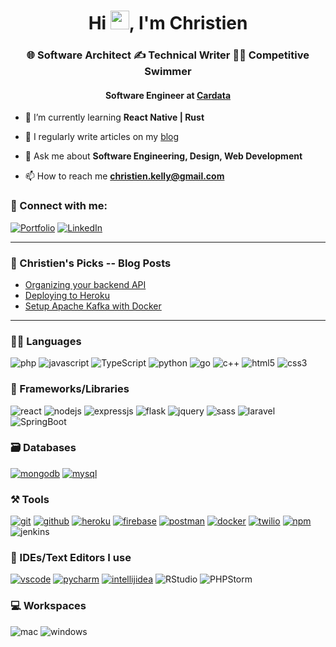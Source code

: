 <h1 align="center">Hi <img src="https://raw.githubusercontent.com/MartinHeinz/MartinHeinz/master/wave.gif" width="30">, I'm Christien</h1>
<h3 align="center">🌐 Software Architect ✍️ Technical Writer 🏊🏽 Competitive Swimmer</h3>
<h4 align="center">Software Engineer at <a href="https://cardata.co">Cardata</a></h4>

- 🌱 I’m currently learning **React Native | Rust**

- 📝 I regularly write articles on my [blog](https://christien-kelly.medium.com)

- 💬 Ask me about **Software Engineering, Design, Web Development**

- 📫 How to reach me **christien.kelly@gmail.com**

### 🤝 Connect with me:

[![Portfolio](https://img.shields.io/badge/Portfolio-000000?style=for-the-badge&logo=Portfolio&logoColor=white)](https://christien.gatsbyjs.io/)
[![LinkedIn](https://img.shields.io/badge/LinkedIn-0077B5?style=for-the-badge&logo=linkedin&logoColor=white)](https://www.linkedin.com/in/christien-k-770080107/)

---

### 📜 Christien's Picks -- Blog Posts

<!-- BLOG-POST-LIST:START -->
- [Organizing your backend API](https://christien-kelly.medium.com/organizing-your-backend-api-c536a3fe56f)
- [Deploying to Heroku](https://christien-kelly.medium.com/deploying-your-first-api-on-heroku-1fd0a4bbe6ba)
- [Setup Apache Kafka with Docker](https://christien-kelly.medium.com/creating-a-local-kafka-with-docker-75478c250e42)
<!-- BLOG-POST-LIST:END -->

---

### 🧑‍💻 Languages
![php](https://img.shields.io/badge/PHP-777BB4?style=for-the-badge&logo=php&logoColor=white)
![javascript](https://img.shields.io/badge/JavaScript-323330?style=for-the-badge&logo=javascript&logoColor=F7DF1E)
![TypeScript](https://img.shields.io/badge/TypeScript-007ACC?style=for-the-badge&logo=typescript&logoColor=white)
![python](https://img.shields.io/badge/Python-FFD43B?style=for-the-badge&logo=python&logoColor=darkgreen)
![go](https://img.shields.io/badge/Go-00ADD8?style=for-the-badge&logo=go&logoColor=white)
![c++](https://img.shields.io/badge/C%2B%2B-00599C?style=for-the-badge&logo=c%2B%2B&logoColor=white)
![html5](https://img.shields.io/badge/HTML5-E34F26?style=for-the-badge&logo=html5&logoColor=white)
![css3](https://img.shields.io/badge/CSS3-1572B6?style=for-the-badge&logo=css3&logoColor=white)

### 🧩 Frameworks/Libraries

![react](https://img.shields.io/badge/React-20232A?style=for-the-badge&logo=react&logoColor=61DAFB)
![nodejs](https://img.shields.io/badge/Node.js-339933?style=for-the-badge&logo=nodedotjs&logoColor=white)
![expressjs](https://img.shields.io/badge/Express.js-000000?style=for-the-badge&logo=express&logoColor=white)
![flask](https://img.shields.io/badge/Flask-000000?style=for-the-badge&logo=flask&logoColor=white)
![jquery](https://img.shields.io/badge/jQuery-0769AD?style=for-the-badge&logo=jquery&logoColor=white)
![sass](https://img.shields.io/badge/Sass-CC6699?style=for-the-badge&logo=sass&logoColor=white)
![laravel](https://img.shields.io/badge/Laravel-FF2D20?style=for-the-badge&logo=laravel&logoColor=white)
![SpringBoot](https://img.shields.io/badge/Spring-6DB33F?style=for-the-badge&logo=spring&logoColor=white)
### 🗃️ Databases

[![mongodb](https://img.shields.io/badge/MongoDB-4EA94B?style=for-the-badge&logo=mongodb&logoColor=white)]()
[![mysql](https://img.shields.io/badge/MySQL-005C84?style=for-the-badge&logo=mysql&logoColor=white)]()

### ⚒️ Tools

[![git](https://img.shields.io/badge/GIT-E44C30?style=for-the-badge&logo=git&logoColor=white)]()
[![github](https://img.shields.io/badge/GitHub-100000?style=for-the-badge&logo=github&logoColor=white)]()
[![heroku](https://img.shields.io/badge/Heroku-430098?style=for-the-badge&logo=heroku&logoColor=white)]()
[![firebase](https://img.shields.io/badge/firebase-ffca28?style=for-the-badge&logo=firebase&logoColor=black)]()
[![postman](https://img.shields.io/badge/Postman-FF6C37?style=for-the-badge&logo=Postman&logoColor=white)]()
[![docker](https://img.shields.io/badge/Docker-2CA5E0?style=for-the-badge&logo=docker&logoColor=white)]()
[![twilio](https://img.shields.io/badge/Twilio-F22F46?style=for-the-badge&logo=Twilio&logoColor=white)]()
[![npm](https://img.shields.io/badge/npm-CB3837?style=for-the-badge&logo=npm&logoColor=white)]()
![jenkins](https://img.shields.io/badge/Jenkins-D24939?style=for-the-badge&logo=Jenkins&logoColor=white)

### 🧠 IDEs/Text Editors I use

[![vscode](https://img.shields.io/badge/Visual_Studio_Code-0078D4?style=for-the-badge&logo=visual%20studio%20code&logoColor=white)]()
[![pycharm](https://img.shields.io/badge/PyCharm-000000.svg?&style=for-the-badge&logo=PyCharm&logoColor=white)]()
[![intellijidea](https://img.shields.io/badge/IntelliJIDEA-000000.svg?style=for-the-badge&logo=intellij-idea&logoColor=white)]()
![RStudio]( 	https://img.shields.io/badge/RStudio-75AADB?style=for-the-badge&logo=RStudio&logoColor=white)
![PHPStorm](http://img.shields.io/badge/-PHPStorm-181717?style=for-the-badge&logo=phpstorm&logoColor=white)

### 💻 Workspaces
![mac](https://img.shields.io/badge/mac%20os-000000?style=for-the-badge&logo=apple&logoColor=white)
![windows](https://img.shields.io/badge/Windows-0078D6?style=for-the-badge&logo=windows&logoColor=white)
<!-- [![hp laptop](https://img.shields.io/badge/hp%20laptop-0096D6?style=for-the-badge&logo=hp&logoColor=white)](https://itsrakesh.co)
[![acer monitor](https://img.shields.io/badge/acer%20monitor-83B81A?style=for-the-badge&logo=acer&logoColor=white)](https://itsrakesh.co) -->

[//]: # (---)

[//]: # ()
[//]: # (### 🔝 Most used languages)

[//]: # (  <img alt="languages" src="https://github-readme-stats.vercel.app/api/top-langs/?username=RakeshPotnuru&theme=github_dark&hide_border=true&hide=Jupyter%20Notebook,css,html,scss,python&layout=compact" />)

[//]: # ()
[//]: # (---)

[//]: # ()
[//]: # (<details>)

[//]: # (  <summary>🧑‍🔬 This week I did</summary>)

[//]: # ()
[//]: # ([![Rakesh's wakatime stats]&#40;https://github-readme-stats.vercel.app/api/wakatime?username=itsrakesh&theme=github_dark&hide_border=true&#41;]&#40;&#41;)

[//]: # (</details>)

[//]: # ()
[//]: # (![visitors]&#40;https://visitor-badge.laobi.icu/badge?page_id=RakeshPotnuru.RakeshPotnuru&#41;)

[//]: # (<!---)

[//]: # (RakeshPotnuru/RakeshPotnuru is a ✨ special ✨ repository because its `README.md` &#40;this file&#41; appears on your GitHub profile.)

[//]: # (You can click the Preview link to take a look at your changes.)

[//]: # (--->)
